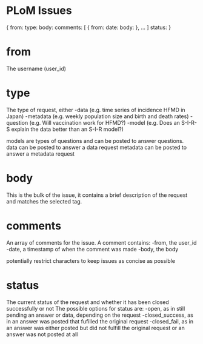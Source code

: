 PLoM Issues
===========

{
	from:
	type:
    body:
    comments: [
      {
		from:
		date:
		body:
	  }, ...
    ]
	status:
}

from
====

The username (user_id)

type
====

The type of request, either
	-data (e.g. time series of incidence HFMD in Japan)
	-metadata (e.g. weekly population size and birth and death rates)
	-question (e.g. Will vaccination work for HFMD?)
	-model (e.g. Does an S-I-R-S explain the data better than an S-I-R model?)

models are types of questions and can be posted to answer questions.  
data can be posted to answer a data request
metadata can be posted to answer a metadata request

body
====

This is the bulk of the issue, it contains a brief description of the request 
and matches the selected tag. 

comments
========
An array of comments for the issue.
A comment contains:
	-from, the user_id
	-date, a timestamp of when the comment was made
	-body, the body
	
potentially restrict characters to keep issues as concise as possible

status
======

The current status of the request and whether it has been closed successfully or not
The possible options for status are:
	-open, as in still pending an answer or data, depending on the request
	-closed_success, as in an answer was posted that fufilled the original request
	-closed_fail, as in an answer was either posted but did not fulfill the original request or an answer was not posted at all
	


	
